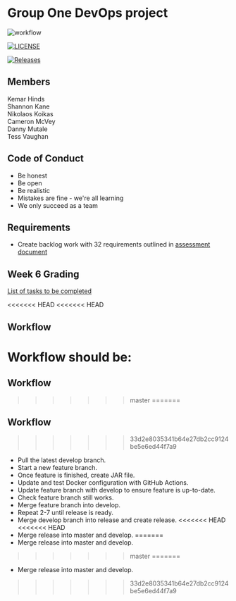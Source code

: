 # Group One DevOps project

![workflow](https://github.com/TvonSween/sem-one/actions/workflows/main.yml/badge.svg)

[![LICENSE](https://img.shields.io/github/license/TvonSween/sem-one.svg?style=flat-square)](https://github.com/TvonSween/sem-one/blob/master/LICENSE)

[![Releases](https://img.shields.io/github/release/TvonSween/sem-one/all.svg?style=flat-square)](https://github.com/TvonSween/sem-one/releases)

## Members
Kemar Hinds  
Shannon Kane  
Nikolaos Koikas  
Cameron McVey  
Danny Mutale  
Tess Vaughan

## Code of Conduct
* Be honest
* Be open
* Be realistic
* Mistakes are fine - we're all learning
* We only succeed as a team

## Requirements
* Create backlog work with 32 requirements outlined in [assessment document](https://github.com/Kevin-Sim/SET09803-DevOps-Global-Online/tree/master/assessment)

## Week 6 Grading
[List of tasks to be completed](https://github.com/Kevin-Sim/SET09803-DevOps-Global-Online/blob/master/assessment/README.md#review-meeting--week-6)

<<<<<<< HEAD
<<<<<<< HEAD
## Workflow 
Workflow should be:
=======
## Workflow
>>>>>>> master
=======
## Workflow
>>>>>>> 33d2e8035341b64e27db2cc9124be5e6ed44f7a9
* Pull the latest develop branch. 
* Start a new feature branch. 
* Once feature is finished, create JAR file. 
* Update and test Docker configuration with GitHub Actions. 
* Update feature branch with develop to ensure feature is up-to-date. 
* Check feature branch still works. 
* Merge feature branch into develop. 
* Repeat 2-7 until release is ready. 
* Merge develop branch into release and create release. 
<<<<<<< HEAD
<<<<<<< HEAD
* Merge release into master and develop.
=======
* Merge release into master and develop.
>>>>>>> master
=======
* Merge release into master and develop.
>>>>>>> 33d2e8035341b64e27db2cc9124be5e6ed44f7a9
